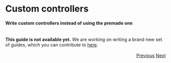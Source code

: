 # Custom controllers
<h4 class="fw-light">Write custom controllers instead of using the premade one</h4><br/>

<div class="alert alert-dark bg-body mt-3 rounded-4 border" role="alert">
  <i class="bi bi-x mb-1" style="font-size:23px; float: left;"></i>
  <div class="ps-3 ms-3"><b>This guide is not available yet.</b> We are working on writing a brand new set of guides, which you can contribute to <a href="https://github.com/teamblueprint/web">here</a>.</div>
</div><br/>

<div class="btn-group" role="group" aria-label="Navigation" style="float: right">
  <a href="?page=developing-extensions/Admin-views" class="btn btn-dark bg-light-subtle border-light-subtle">Previous</a>
  <a href="?page=developing-extensions/Importing-$blueprint" class="btn btn-dark bg-light-subtle border-light-subtle">Next</a>
</div>